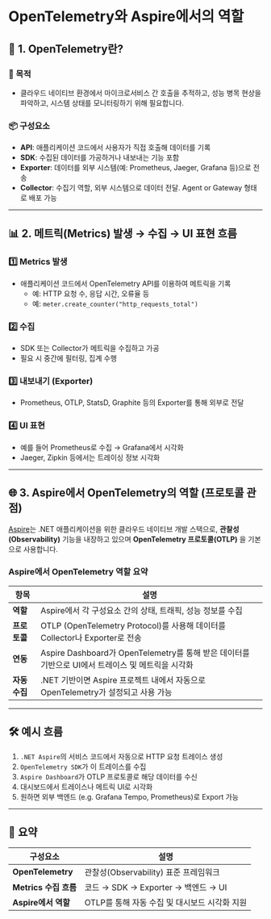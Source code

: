 
# OpenTelemetry와 Aspire에서의 역할

## 🧠 1. OpenTelemetry란?

### 📌 목적
- 클라우드 네이티브 환경에서 마이크로서비스 간 호출을 추적하고, 성능 병목 현상을 파악하고, 시스템 상태를 모니터링하기 위해 필요합니다.

### 📦 구성요소
- **API**: 애플리케이션 코드에서 사용자가 직접 호출해 데이터를 기록
- **SDK**: 수집된 데이터를 가공하거나 내보내는 기능 포함
- **Exporter**: 데이터를 외부 시스템(예: Prometheus, Jaeger, Grafana 등)으로 전송
- **Collector**: 수집기 역할, 외부 시스템으로 데이터 전달. Agent or Gateway 형태로 배포 가능

---

## 📊 2. 메트릭(Metrics) 발생 → 수집 → UI 표현 흐름

### 1️⃣ Metrics 발생
- 애플리케이션 코드에서 OpenTelemetry API를 이용하여 메트릭을 기록
  - 예: HTTP 요청 수, 응답 시간, 오류율 등
  - 예: `meter.create_counter("http_requests_total")`

### 2️⃣ 수집
- SDK 또는 Collector가 메트릭을 수집하고 가공
- 필요 시 중간에 필터링, 집계 수행

### 3️⃣ 내보내기 (Exporter)
- Prometheus, OTLP, StatsD, Graphite 등의 Exporter를 통해 외부로 전달

### 4️⃣ UI 표현
- 예를 들어 Prometheus로 수집 → Grafana에서 시각화
- Jaeger, Zipkin 등에서는 트레이싱 정보 시각화

---

## 🌐 3. Aspire에서 OpenTelemetry의 역할 (프로토콜 관점)

[Aspire](https://devblogs.microsoft.com/dotnet/introducing-dotnet-aspire/)는 .NET 애플리케이션을 위한 클라우드 네이티브 개발 스택으로, **관찰성(Observability)** 기능을 내장하고 있으며 **OpenTelemetry 프로토콜(OTLP)** 을 기본으로 사용합니다.

### Aspire에서 OpenTelemetry 역할 요약

| 항목 | 설명 |
|------|------|
| **역할** | Aspire에서 각 구성요소 간의 상태, 트래픽, 성능 정보를 수집 |
| **프로토콜** | OTLP (OpenTelemetry Protocol)를 사용해 데이터를 Collector나 Exporter로 전송 |
| **연동** | Aspire Dashboard가 OpenTelemetry를 통해 받은 데이터를 기반으로 UI에서 트레이스 및 메트릭을 시각화 |
| **자동 수집** | .NET 기반이면 Aspire 프로젝트 내에서 자동으로 OpenTelemetry가 설정되고 사용 가능 |

---

## 🛠️ 예시 흐름

1. `.NET Aspire`의 서비스 코드에서 자동으로 HTTP 요청 트레이스 생성  
2. `OpenTelemetry SDK`가 이 트레이스를 수집  
3. `Aspire Dashboard`가 OTLP 프로토콜로 해당 데이터를 수신  
4. 대시보드에서 트레이스나 메트릭 UI로 시각화  
5. 원하면 외부 백엔드 (e.g. Grafana Tempo, Prometheus)로 Export 가능  

---

## 🔁 요약

| 구성요소 | 설명 |
|----------|------|
| **OpenTelemetry** | 관찰성(Observability) 표준 프레임워크 |
| **Metrics 수집 흐름** | 코드 → SDK → Exporter → 백엔드 → UI |
| **Aspire에서 역할** | OTLP를 통해 자동 수집 및 대시보드 시각화 지원 |
